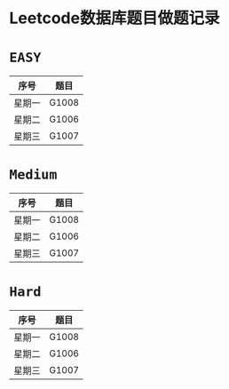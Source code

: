 # Leetcode数据库题目做题记录

`EASY`
= 
| 序号        | 题目           |
| ------------- |:-------------:|
| 星期一      |G1008 |
|  星期二  | G1006      |
|  星期三   | G1007    | 

`Medium`
= 
| 序号        | 题目           |
| ------------- |:-------------:|
| 星期一      |G1008 |
|  星期二  | G1006      |
|  星期三   | G1007    | 

`Hard`
= 
| 序号        | 题目           |
| ------------- |:-------------:|
| 星期一      |G1008 |
|  星期二  | G1006      |
|  星期三   | G1007    | 

